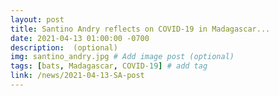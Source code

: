```yaml
---
layout: post
title: Santino Andry reflects on COVID-19 in Madagascar...
date: 2021-04-13 01:00:00 -0700
description:  (optional)
img: santino_andry.jpg # Add image post (optional)
tags: [bats, Madagascar, COVID-19] # add tag
link: /news/2021-04-13-SA-post
---
```

